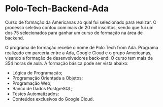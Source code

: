 # Polo-Tech-Backend-Ada

Curso de formação da Americanas ao qual fui selecionado para realizar. O processo seletivo contou com mais de 20 mil inscritos, sendo que fui um dos 75 selecionados para ganhar um curso de formação na área de backend. 

O programa de formação recebe o nome de Polo Tech from Ada. Programa realizado em parceria entre a Ada, Google Cloud e o grupo Americanas, visando a formação de desenvolvedores back-end. O curso tem mais de 354 horas de aula. A formação básica pode ser vista abaixo:

- Lógica de Programação;
- Programação Orientada a Objetos;
- Programação Web;
- Banco de Dados PostgreSQL;
- Testes Automatizados;
- Conteúdos exclusivos do Google Cloud.
